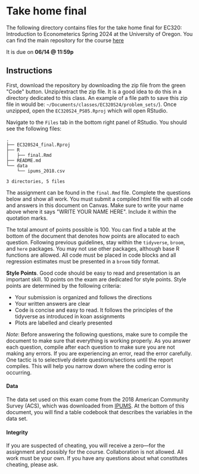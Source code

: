 # Take home final

The following directory contains files for the take home final for EC320: Introduction to Econometerics Spring 2024 at the University of Oregon. You can find the main repository for the course [here](https://www.github.com/ajdickinson/EC320S24)

It is due on __06/14 @ 11:59p__

## Instructions

First, download the repository by downloading the zip file from the green "Code" button. Unzip/extract the zip file. It is a good idea to do this in a directory dedicated to this class. An example of a file path to save this zip file in would be: `~/Documents/classes/EC320S24/problem_sets/`). Once unzipped, open the `EC320S24_PS05.Rproj` which will open RStudio.

Navigate to the `Files` tab in the bottom right panel of RStudio. You should see the following files:

```
.
├── EC320S24_final.Rproj
├── R
│   ├── final.Rmd
├── README.md
└── data
    └── ipums_2018.csv

3 directories, 5 files

```

The assignment can be found in the `final.Rmd` file. Complete the questions below and show all work. You must submit a compiled html file with all code and answers in this document on Canvas. Make sure to write your name above where it says "WRITE YOUR NAME HERE". Include it within the quotation marks.

The total amount of points possible is 100. You can find a table at the bottom of the document that denotes how points are allocated to each question. Following previous guidelines, stay within the `tidyverse`, `broom`, and `here` packages. You may not use other packages, although base R functions are allowed. All code must be placed in code blocks and all regression estimates must be presented in a `broom` tidy format.

__Style Points__. Good code should be easy to read and presentation is an important skill. 10 points on the exam are dedicated for style points. Style points are determined by the following criteria:

- Your submission is organized and follows the directions
- Your written answers are clear
- Code is concise and easy to read. It follows the principles of the tidyverse as introduced in koan assignments
- Plots are labelled and clearly presented

_Note_: Before answering the following questions, make sure to compile the document to make sure that everything is working properly. As you answer each question, compile after each question to make sure you are not making any errors. If you are experiencing an error, read the error carefully. One tactic is to selectively delete questions/sections until the report compiles. This will help you narrow down where the coding error is occurring.


#### Data

The data set used on this exam come from the 2018 American Community Survey (ACS), which was downloaded from [IPUMS](https://ipums.org/).  At the bottom of this document, you will find a table codebook that describes the variables in the data set.

#### Integrity

If you are suspected of cheating, you will receive a zero—for the assignment and possibly for the course.  Collaboration is not allowed. All work must be your own. If you have any questions about what constitutes cheating, please ask.

